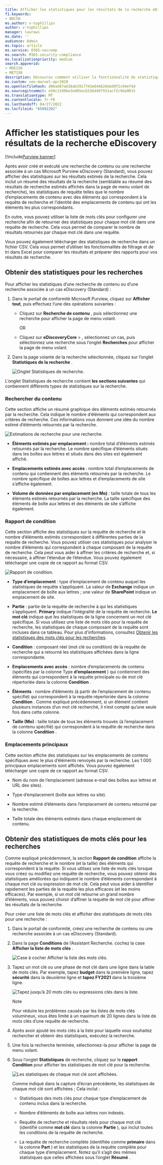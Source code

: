 ```yaml
---
title: Afficher les statistiques pour les résultats de la recherche eDiscovery
f1.keywords:
- NOCSH
ms.author: v-tophillips
author: v-tophillips
manager: laurawi
ms.date: ''
audience: Admin
ms.topic: article
ms.service: O365-seccomp
ms.search: M365-security-compliance
ms.localizationpriority: medium
search.appverid:
- MOE150
- MET150
description: Découvrez comment utiliser la fonctionnalité de statistiques de recherche pour afficher des statistiques pour les recherches de contenu associées à un cas eDiscovery (Standard) dans le portail de conformité Microsoft Purview.
ms.custom: seo-marvel-apr2020
ms.openlocfilehash: d96ad67a638ab3917743e64462debd9f2c94ef4d
ms.sourcegitcommit: e50c13d9be3ed05ecb156d497551acf2c9da9015
ms.translationtype: MT
ms.contentlocale: fr-FR
ms.lasthandoff: 04/27/2022
ms.locfileid: "65092202"
---
```

# <a name="view-statistics-for-ediscovery-search-results"></a>Afficher les statistiques pour les résultats de la recherche eDiscovery

[!include[Purview banner](../includes/purview-rebrand-banner.md)]

Après avoir créé et exécuté une recherche de contenu ou une recherche associée à un cas Microsoft Purview eDiscovery (Standard), vous pouvez afficher des statistiques sur les résultats estimés de la recherche. Cela inclut un résumé des résultats de la recherche (semblable au résumé des résultats de recherche estimés affichés dans la page de menu volant de recherche), les statistiques de requête telles que le nombre d’emplacements de contenu avec des éléments qui correspondent à la requête de recherche et l’identité des emplacements de contenu qui ont les éléments les plus correspondants.
  
En outre, vous pouvez utiliser la liste de mots clés pour configurer une recherche afin de retourner des statistiques pour chaque mot clé dans une requête de recherche. Cela vous permet de comparer le nombre de résultats retournés par chaque mot clé dans une requête.
  
Vous pouvez également télécharger des statistiques de recherche dans un fichier CSV. Cela vous permet d’utiliser les fonctionnalités de filtrage et de tri dans Excel pour comparer les résultats et préparer des rapports pour vos résultats de recherche.
  
## <a name="get-statistics-for-searches"></a>Obtenir des statistiques pour les recherches

Pour afficher les statistiques d’une recherche de contenu ou d’une recherche associée à un cas eDiscovery (Standard) :
  
1. Dans le portail de conformité Microsoft Purview, cliquez sur **Afficher tout**, puis effectuez l’une des opérations suivantes :

   - Cliquez sur **Recherche de contenu** , puis sélectionnez une recherche pour afficher la page de menu volant.

     OR

   - Cliquez sur **eDiscoveryCore** > , sélectionnez un cas, puis sélectionnez une recherche sous l’onglet **Recherches** pour afficher la page de menu volant.

2. Dans la page volante de la recherche sélectionnée, cliquez sur l’onglet **Statistiques de la recherche** .
  
   ![Onglet Statistiques de recherche.](../media/SearchStatistics1.png)

L’onglet Statistiques de recherche contient **les sections suivantes** qui contiennent différents types de statistiques sur la recherche.

### <a name="search-content"></a>Rechercher du contenu

Cette section affiche un résumé graphique des éléments estimés retournés par la recherche. Cela indique le nombre d’éléments qui correspondent aux critères de recherche. Ces informations vous donnent une idée du nombre estimé d’éléments retournés par la recherche.

![Estimations de recherche pour une recherche.](../media/SearchContentReport.png)

- **Éléments estimés par emplacement :** nombre total d’éléments estimés retournés par la recherche. Le nombre spécifique d’éléments situés dans les boîtes aux lettres et situés dans des sites est également affiché.

- **Emplacements estimés avec accès** : nombre total d’emplacements de contenu qui contiennent des éléments retournés par la recherche. Le nombre spécifique de boîtes aux lettres et d’emplacements de site s’affiche également.

- **Volume de données par emplacement (en Mo)** : taille totale de tous les éléments estimés retournés par la recherche. La taille spécifique des éléments de boîte aux lettres et des éléments de site s’affiche également.

### <a name="condition-report"></a>Rapport de condition

Cette section affiche des statistiques sur la requête de recherche et le nombre d’éléments estimés correspondant à différentes parties de la requête de recherche. Vous pouvez utiliser ces statistiques pour analyser le nombre d’éléments qui correspondent à chaque composant de la requête de recherche. Cela peut vous aider à affiner les critères de recherche et, si nécessaire, à affiner l’étendue de l’étendue. Vous pouvez également télécharger une copie de ce rapport au format CSV.

![Rapport de condition.](../media/SearchContentReportNoKeywordList.png)

- **Type d’emplacement** : type d’emplacement de contenu auquel les statistiques de requête s’appliquent. La valeur de **Exchange** indique un emplacement de boîte aux lettres ; une valeur de **SharePoint** indique un emplacement de site.

- **Partie** : partie de la requête de recherche à qui les statistiques s’appliquent. **Primary** indique l’intégralité de la requête de recherche. **Le mot clé** indique que les statistiques de la ligne concernent un mot clé spécifique. Si vous utilisez une liste de mots clés pour la requête de recherche, les statistiques de chaque composant de la requête sont incluses dans ce tableau. Pour plus d’informations, consultez [Obtenir les statistiques des mots clés pour les recherches](#get-keyword-statistics-for-searches).

- **Condition** : composant réel (mot clé ou condition) de la requête de recherche qui a retourné les statistiques affichées dans la ligne correspondante.

- **Emplacements avec accès** : nombre d’emplacements de contenu (spécifiés par la colonne Type **d’emplacement** ) qui contiennent des éléments qui correspondent à la requête principale ou de mot clé répertoriée dans la colonne **Condition** .

- **Éléments** : nombre d’éléments (à partir de l’emplacement de contenu spécifié) qui correspondent à la requête répertoriée dans la colonne **Condition** . Comme expliqué précédemment, si un élément contient plusieurs instances d’un mot clé recherché, il n’est compté qu’une seule fois dans cette colonne.

- **Taille (Mo)** : taille totale de tous les éléments trouvés (à l’emplacement de contenu spécifié) qui correspondent à la requête de recherche dans la colonne **Condition** .

### <a name="top-locations"></a>Emplacements principaux

Cette section affiche des statistiques sur les emplacements de contenu spécifiques avec le plus d’éléments renvoyés par la recherche. Les 1 000 principaux emplacements sont affichés. Vous pouvez également télécharger une copie de ce rapport au format CSV.

- Nom du nom de l’emplacement (adresse e-mail des boîtes aux lettres et URL des sites).

- Type d’emplacement (boîte aux lettres ou site).

- Nombre estimé d’éléments dans l’emplacement de contenu retourné par la recherche.

- Taille totale des éléments estimés dans chaque emplacement de contenu.

## <a name="get-keyword-statistics-for-searches"></a>Obtenir des statistiques de mots clés pour les recherches

Comme expliqué précédemment, la section **Rapport de condition** affiche la requête de recherche et le nombre (et la taille) des éléments qui correspondent à la requête. Si vous utilisez une liste de mots clés lorsque vous créez ou modifiez une requête de recherche, vous pouvez obtenir des statistiques améliorées qui indiquent le nombre d’éléments correspondant à chaque mot clé ou expression de mot clé. Cela peut vous aider à identifier rapidement les parties de la requête les plus efficaces (et les moins efficaces). Par exemple, si un mot clé retourne un grand nombre d’éléments, vous pouvez choisir d’affiner la requête de mot clé pour affiner les résultats de la recherche.

Pour créer une liste de mots clés et afficher des statistiques de mots clés pour une recherche :
  
1. Dans le portail de conformité, créez une recherche de contenu ou une recherche associée à un cas eDiscovery (Standard).

2. Dans la page **Conditions** de l’Assistant Recherche. cochez la case **Afficher la liste de mots clés** .

   ![Case à cocher Afficher la liste des mots clés.](../media/SearchKeywordsList1.png)

3. Tapez un mot clé ou une phase de mot clé dans une ligne dans la table de mots clés. Par exemple, tapez **budget** dans la première ligne, tapez **sécurité** dans la deuxième ligne et **tapez FY2021** dans la troisième ligne.

   ![Tapez jusqu’à 20 mots clés ou expressions clés dans la liste.](../media/SearchKeywordsList2.png)

   > [!NOTE]
   > Pour réduire les problèmes causés par les listes de mots clés volumineux, vous êtes limité à un maximum de 20 lignes dans la liste de mots clés d’une requête de recherche.

4. Après avoir ajouté les mots clés à la liste pour laquelle vous souhaitez rechercher et obtenir des statistiques, exécutez la recherche.

5. Une fois la recherche terminée, sélectionnez-la pour afficher la page de menu volant.

6. Sous l’onglet **Statistiques** de recherche, cliquez sur le **rapport Condition** pour afficher les statistiques de mot clé pour la recherche.

    ![Les statistiques de chaque mot clé sont affichées.](../media/SearchKeywordsList3.png)
  
    Comme indiqué dans la capture d’écran précédente, les statistiques de chaque mot clé sont affichées ; Cela inclut :

    - Statistiques des mots clés pour chaque type d’emplacement de contenu inclus dans la recherche.

    - Nombre d’éléments de boîte aux lettres non indexés.

    - Requête de recherche et résultats réels pour chaque mot clé (identifié comme **mot clé** dans la colonne **Partie** ), qui inclut toutes les conditions de la requête de recherche.

    - La requête de recherche complète (identifiée comme **primaire** dans la colonne **Part** ) et les statistiques de la requête complète pour chaque type d’emplacement. Notez qu’il s’agit des mêmes statistiques que celles affichées sous l’onglet **Résumé** .
